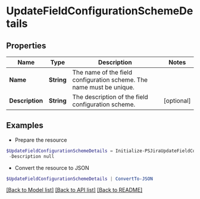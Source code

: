 # UpdateFieldConfigurationSchemeDetails
## Properties

Name | Type | Description | Notes
------------ | ------------- | ------------- | -------------
**Name** | **String** | The name of the field configuration scheme. The name must be unique. | 
**Description** | **String** | The description of the field configuration scheme. | [optional] 

## Examples

- Prepare the resource
```powershell
$UpdateFieldConfigurationSchemeDetails = Initialize-PSJiraUpdateFieldConfigurationSchemeDetails  -Name null `
 -Description null
```

- Convert the resource to JSON
```powershell
$UpdateFieldConfigurationSchemeDetails | ConvertTo-JSON
```

[[Back to Model list]](../README.md#documentation-for-models) [[Back to API list]](../README.md#documentation-for-api-endpoints) [[Back to README]](../README.md)

